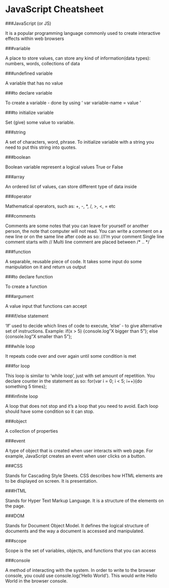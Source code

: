 # JavaScript Cheatsheet


###JavaScript (or JS)

It is a popular programming language commonly used to create interactive effects within web browsers


###variable

A place to store values, can store any kind of information(data types): numbers, words, collections of data


###undefined variable

A variable that has no value

###to declare variable

To create a variable  - done by using ‘ var variable-name = value ’


###to initialize variable

Set (give) some value to variable.

###string

A set of characters, word, phrase. To initialize variable with a string you need to put this string into quotes.

###boolean

Boolean variable represent a logical values True or False


###array

An ordered list of values, can store different type of data inside


###operator

Mathematical operators, such as: +, -, *, /, >, <, = etc


###comments

Comments are some notes that you can leave for yourself or another person, the note that computer will not read. You can write a comment on a new line or on the same line after code as so:  //I’m your comment
Single line comment starts with //
Multi line comment are placed between /* .. */ 


###function

A separable, reusable piece of code. It takes some input do some manipulation on it and return us output


###to declare function

To create a function

###argument

A value input that functions can accept


###if/else statement

‘If’ used to decide which lines of code to execute, ‘else’ - to give alternative set of instructions. Example: if(x > 5) {console.log”X bigger than 5”}; else {console.log”X smaller than 5”};


###while loop

It repeats code over and over again until some condition is met


###for loop

This loop is similar to ‘while loop’, just with set amount of repetition. You declare counter in the statement as so: for(var i = 0; i < 5; i++){do something 5 times};


###infinite loop

A loop that does not stop and it’s a  loop that you need to avoid. Each loop should have some condition so it can stop.


###object

A collection of properties


###event

A type of object that is created when user interacts with web page. For example, JavaScript creates an event when user clicks on a button.


###CSS

Stands for Cascading Style Sheets. CSS describes how HTML elements are to be displayed on screen. It is presentation.


###HTML

Stands for Hyper Text Markup Language. It is a structure of the elements on the page.


###DOM

Stands for Document Object Model. It defines the logical structure of documents and the way a document is accessed and manipulated.


###scope

Scope is the set of variables, objects, and functions that you can access 


###console

 A method of interacting with the system. In order to write to the browser console, you could use console.log(‘Hello World’). This would write Hello World in the browser console.

